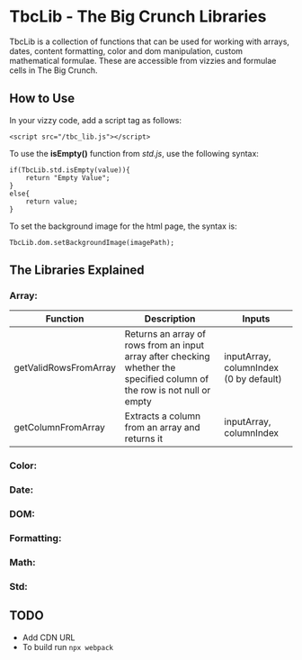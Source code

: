 # TbcLib - The Big Crunch Libraries

TbcLib is a collection of functions that can be used for working with arrays, dates, content formatting, color and dom manipulation, custom mathematical formulae. These are accessible from vizzies and formulae cells in The Big Crunch.

## How to Use

In your vizzy code, add a script tag as follows:
```
<script src="/tbc_lib.js"></script>
```

To use the **isEmpty()** function from *std.js*, use the following syntax:
```
if(TbcLib.std.isEmpty(value)){
    return "Empty Value";
}
else{
    return value;
}
```

To set the background image for the html page, the syntax is:
```
TbcLib.dom.setBackgroundImage(imagePath);
```

## The Libraries Explained

### Array:
        
| Function | Description | Inputs | 
| -------- | ----------- | ------ | 
| getValidRowsFromArray | Returns an array of rows from an input array after checking whether the specified column of the row is not null or empty | inputArray, columnIndex (0 by default) | 
| getColumnFromArray | Extracts a column from an array and returns it | inputArray, columnIndex |

### Color:

### Date:

### DOM:

### Formatting:

### Math:

### Std:


## TODO

- Add CDN URL
- To build run `npx webpack`